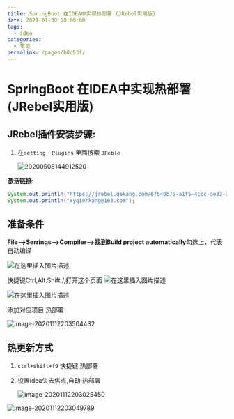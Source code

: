 ```yaml
---
title: SpringBoot 在IDEA中实现热部署 (JRebel实用版)
date: 2021-01-30 00:00:00
tags: 
  - idea
categories: 
  - 笔记
permalink: /pages/b0c93f/
---
```


# SpringBoot 在IDEA中实现热部署 (JRebel实用版)

## JRebel插件安装步骤:

1. 在`setting` - `Plugins` 里面搜索  `JReble` 

   ![20200508144912520](https://img.ggball.top/20200508144912520.png)  

**激活链接**:

```java
System.out.println("https://jrebel.qekang.com/6f540b75-a1f5-4ccc-ae32-d00e12eda632");
System.out.println("xyqierkang@163.com");
```

## 准备条件

**File–>Serrings–>Compiler–>找到Build project automatically**勾选上，代表自动编译

![在这里插入图片描述](https://img-blog.csdnimg.cn/20190321230705470.png?x-oss-process=image/watermark,type_ZmFuZ3poZW5naGVpdGk,shadow_10,text_aHR0cHM6Ly9ibG9nLmNzZG4ubmV0L3FxXzMzOTIyOTgw,size_16,color_FFFFFF,t_70)

快捷键Ctrl,Alt.Shift,/,打开这个页面
![在这里插入图片描述](https://img-blog.csdnimg.cn/20190321230851432.png)

![在这里插入图片描述](https://img-blog.csdnimg.cn/20190321230935865.png?x-oss-process=image/watermark,type_ZmFuZ3poZW5naGVpdGk,shadow_10,text_aHR0cHM6Ly9ibG9nLmNzZG4ubmV0L3FxXzMzOTIyOTgw,size_16,color_FFFFFF,t_70)

添加对应项目 热部署

![image-20201112203504432](https://img.ggball.top/image-20201112203504432.png)

## 热更新方式

1. `ctrl+shift+f9` 快捷键 热部署

2. 设置idea失去焦点,自动 热部署

   ![image-20201112203025450](https://img.ggball.top/image-20201112203025450.png)

![image-20201112203049789](https://img.ggball.top/image-20201112203049789.png)